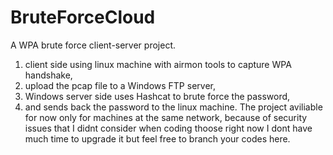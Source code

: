 # BruteForceCloud
A WPA brute force client-server project.
1. client side using linux machine with airmon tools to capture WPA handshake, 
2. upload the pcap file to a Windows FTP server,
3. Windows server side uses Hashcat to brute force the password,
4. and sends back the password to the linux machine.
The project aviliable for now only for machines at the same network,
because of security issues that I didnt consider when coding thoose
right now I dont have much time to upgrade it but feel free to branch
your codes here.
